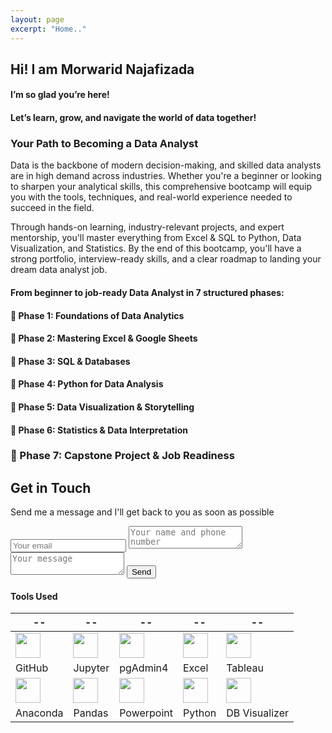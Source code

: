 ```yaml
---
layout: page
excerpt: "Home.."
---
```


## Hi! I am Morwarid Najafizada

#### I’m so glad you’re here!
#### Let’s learn, grow, and navigate the world of data together!  
    
    
### Your Path to Becoming a Data Analyst 
Data is the backbone of modern decision-making, and skilled data analysts are in high demand across industries. Whether you're a beginner or looking to sharpen your analytical skills, this comprehensive bootcamp will equip you with the tools, techniques, and real-world experience needed to succeed in the field.

Through hands-on learning, industry-relevant projects, and expert mentorship, you'll master everything from Excel & SQL to Python, Data Visualization, and Statistics. By the end of this bootcamp, you'll have a strong portfolio, interview-ready skills, and a clear roadmap to landing your dream data analyst job.

#### From beginner to job-ready Data Analyst in 7 structured phases:

#### 🔹 Phase 1: Foundations of Data Analytics

#### 🔹 Phase 2: Mastering Excel & Google Sheets

#### 🔹 Phase 3: SQL & Databases

#### 🔹 Phase 4: Python for Data Analysis

#### 🔹 Phase 5: Data Visualization & Storytelling

#### 🔹 Phase 6: Statistics & Data Interpretation

### 🔹 Phase 7: Capstone Project & Job Readiness


<div id="contact">
        <h2>Get in Touch</h2>
        
Send me a message and I'll get back to you as soon as possible   
         <div id="contact-form">
                <form action="https://formspree.io/mpzyqdng" method="POST">
                <input type="hidden" name="_subject" value="Contact request from personal website" />
                <input type="email" name="_replyto" placeholder="Your email" required>
                <textarea name="message" placeholder="Your name and phone number" required></textarea>
                <textarea name="message" placeholder="Your message" required></textarea>
                <button type="submit">Send</button>
            </form>
        </div>
    </div>



#### Tools Used 

 --|--|--|--|--|
---------------| ----------------- |----------------|------------|------|
<img src="https://morwarid1.github.io/images/Tools/Github.png" width="40">| <img src="https://morwarid1.github.io/images/Tools/Jupyter-Notebook.png" width="40"> | <img src="https://morwarid1.github.io/images/Tools/pgAdmin4.png" width="40">|<img src="https://morwarid1.github.io/images/Tools/Microsoft-Excel.png" width="40"> |<img src="https://morwarid1.github.io/images/Tools/Tableau.png" width="40"> |
GitHub | Jupyter |pgAdmin4 | Excel | Tableau |
<img src="https://morwarid1.github.io/images/Tools/Anaconda.png" width="40">| <img src="https://morwarid1.github.io/images/Tools/Pandas.png" width="40"> |<img src="https://morwarid1.github.io/images/Tools/Microsoft-Powerpoint.png" width="40"> |<img src="https://morwarid1.github.io/images/Tools/Python.png" width="40"> |<img src="https://morwarid1.github.io/images/Tools/DB-Visualizer.png" width="40"> | 
Anaconda | Pandas | Powerpoint | Python | DB Visualizer |



